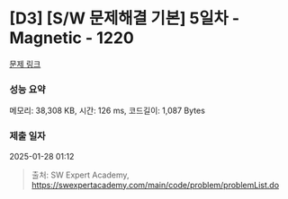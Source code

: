 # [D3] [S/W 문제해결 기본] 5일차 - Magnetic - 1220 

[문제 링크](https://swexpertacademy.com/main/code/problem/problemDetail.do?contestProbId=AV14hwZqABsCFAYD) 

### 성능 요약

메모리: 38,308 KB, 시간: 126 ms, 코드길이: 1,087 Bytes

### 제출 일자

2025-01-28 01:12



> 출처: SW Expert Academy, https://swexpertacademy.com/main/code/problem/problemList.do